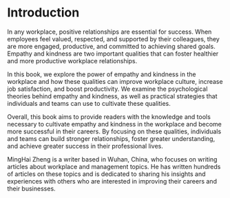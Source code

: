 # Introduction

In any workplace, positive relationships are essential for success. When employees feel valued, respected, and supported by their colleagues, they are more engaged, productive, and committed to achieving shared goals. Empathy and kindness are two important qualities that can foster healthier and more productive workplace relationships.

In this book, we explore the power of empathy and kindness in the workplace and how these qualities can improve workplace culture, increase job satisfaction, and boost productivity. We examine the psychological theories behind empathy and kindness, as well as practical strategies that individuals and teams can use to cultivate these qualities.

Overall, this book aims to provide readers with the knowledge and tools necessary to cultivate empathy and kindness in the workplace and become more successful in their careers. By focusing on these qualities, individuals and teams can build stronger relationships, foster greater understanding, and achieve greater success in their professional lives.

MingHai Zheng is a writer based in Wuhan, China, who focuses on writing articles about workplace and management topics. He has written hundreds of articles on these topics and is dedicated to sharing his insights and experiences with others who are interested in improving their careers and their businesses.
